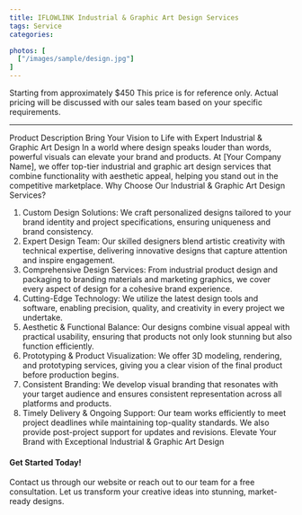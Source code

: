 ```yaml
---
title: IFLOWLINK Industrial & Graphic Art Design Services
tags: Service
categories: 

photos: [
  ["/images/sample/design.jpg"]
] 
---
```


Starting from approximately $450
This price is for reference only. Actual pricing will be discussed with our sales team based on your specific requirements.
<!--more-->

---

Product Description
Bring Your Vision to Life with Expert Industrial & Graphic Art Design
In a world where design speaks louder than words, powerful visuals can elevate your brand and products. At [Your Company Name], we offer top-tier industrial and graphic art design services that combine functionality with aesthetic appeal, helping you stand out in the competitive marketplace.
Why Choose Our Industrial & Graphic Art Design Services?
1. Custom Design Solutions:
We craft personalized designs tailored to your brand identity and project specifications, ensuring uniqueness and brand consistency.
2. Expert Design Team:
Our skilled designers blend artistic creativity with technical expertise, delivering innovative designs that capture attention and inspire engagement.
3. Comprehensive Design Services:
From industrial product design and packaging to branding materials and marketing graphics, we cover every aspect of design for a cohesive brand experience.
4. Cutting-Edge Technology:
We utilize the latest design tools and software, enabling precision, quality, and creativity in every project we undertake.
5. Aesthetic & Functional Balance:
Our designs combine visual appeal with practical usability, ensuring that products not only look stunning but also function efficiently.
6. Prototyping & Product Visualization:
We offer 3D modeling, rendering, and prototyping services, giving you a clear vision of the final product before production begins.
7. Consistent Branding:
We develop visual branding that resonates with your target audience and ensures consistent representation across all platforms and products.
8. Timely Delivery & Ongoing Support:
Our team works efficiently to meet project deadlines while maintaining top-quality standards. We also provide post-project support for updates and revisions.
Elevate Your Brand with Exceptional Industrial & Graphic Art Design

#### Get Started Today!
Contact us through our website or reach out to our team for a free consultation. Let us transform your creative ideas into stunning, market-ready designs.